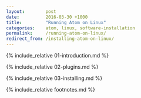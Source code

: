 ```yaml
---
layout:        post
date:          2016-03-30 +1000
title:         "Running Atom on Linux"
categories:    atom, linux, software-installation
permalink:     /running-atom-on-linux/
redirect_from: /installing-atom-on-linux/
---
```


{% include_relative 01-introduction.md %}

{% include_relative 02-plugins.md %}

{% include_relative 03-installing.md %}

{% include_relative footnotes.md %}

